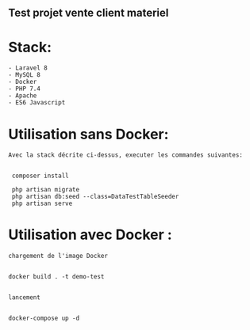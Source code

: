 ## Test projet vente client materiel

  # Stack:
    - Laravel 8
    - MySQL 8
    - Docker
    - PHP 7.4
    - Apache
    - ES6 Javascript
    
   
  # Utilisation sans Docker:
    Avec la stack décrite ci-dessus, executer les commandes suivantes:
    
   
     composer install
     
     php artisan migrate
     php artisan db:seed --class=DataTestTableSeeder
     php artisan serve
    
    
  # Utilisation avec Docker :
  
    chargement de l'image Docker
    
    
    docker build . -t demo-test
   
    
    lancement
    
   
    docker-compose up -d
   
